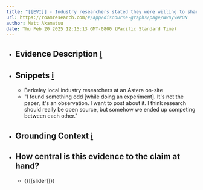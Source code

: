 ```yaml
---
title: "[[EVI]] - Industry researchers stated they were willing to share individual results, as lower cost than writing a whole paper"
url: https://roamresearch.com/#/app/discourse-graphs/page/NvnyVeP0N
author: Matt Akamatsu
date: Thu Feb 20 2025 12:15:13 GMT-0800 (Pacific Standard Time)
---
```


- ## Evidence Description [ℹ](((m2cRZ6Os5)))
- ## Snippets [ℹ](((bloFHUOCc)))
    - Berkeley local industry researchers at an Astera on-site
    - "I found something odd [while doing an experiment]. It's not the paper, it's an observation. I want to post about it. I think research should really be open source, but somehow we ended up competing between each other."

- ## Grounding Context [ℹ](((a__twAjyo)))
- ## How central is this evidence to the claim at hand?
    - {{[[slider]]}}
